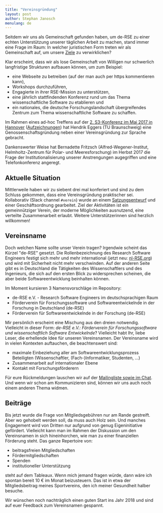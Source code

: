 ```yaml
---
title: "Vereinsgründung"
layout: post
author: Stephan Janosch
menulang: de
---
```


Seitdem wir uns als Gemeinschaft gefunden haben, um de-RSE zu einer echten Unterstützung unserer täglichen Arbeit zu machen, stand immer eine Frage im Raum: In welcher juristischen Form treten wir als Gemeinschaft auf, um unsere [Ziele](http://www.de-rse.org/de/aims.html) zu verwirklichen?

Klar erscheint, dass wir als lose Gemeinschaft von Willigen nur schwerlich langfristige Strukturen aufbauen können, um zum Beispiel:

* eine Webseite zu betreiben (auf der man auch per https kommentieren kann),
* Workshops durchzuführen,
* Engagierte in ihrer RSE-Mission zu unterstützen,
* eine jährlich stattfindenden Konferenz rund um das Thema wissenschaftliche Software zu etablieren und
* ein nationales, die deutsche Forschungslandschaft übergreifendes Zentrum zum Thema wissenschaftliche Software zu schaffen.

Im Rahmen eines ad-hoc Treffens auf der [2. S3-Konferenz im Mai 2017 in Hannover](https://events.tib.eu/nontextualinformation2017/) ([Aufzeichnungen](https://av.tib.eu/series/310/2nd+conference+on+non+textual+information+software+and+services+for+science+s3+may+10+11+2017+in+hannover)) hat Hendrik Eggers (TU Braunschweig) eine Genossenschaftsgründung neben einer Vereinsgründung zur Sprache gebracht.

Dankenswerter Weise hat Bernadette Fritzsch (Alfred-Wegener-Institut, Helmholtz-Zentrum für Polar- und Meeresforschung) im Herbst 2017 die Frage der Institutionalisierung unserer Anstrengungen augegriffen und eine Telefonkonferenz angeregt.

## Aktuelle Situation

Mittlerweile haben wir zu siebent drei mal konferiert und sind zu dem Schluss gekommen, dass eine Vereinsgründung praktischer sei. Kollaborativ (Slack channel `#verein`) wurde an einem [Satzungsentwurf](https://github.com/DE-RSE/satzung) und einer Geschäftsordnung gearbeitet. Ziel der Aktivitäten ist ein gemeinnütziger Verein, der moderne Möglichkeiten ausnutzend, eine verteilte Zusammenarbeit erlaubt. Weitere Unterstützerinnen sind herzlich willkommen!

## Vereinsname

Doch welchen Name sollte unser Verein tragen? Irgendwie scheint das Kürzel "de-RSE" gesetzt. Die Rollenbezeichnung des Research Software Engineers festigt sich mehr und mehr international (jetzt neu: [nl-RSE.org](http://nl-rse.org)) und wird mit Sicherheit nicht mehr verschwinden. Auf der anderen Seite gibt es in Deutschland die Tätigkeiten des Wissenschaftlers und des Ingenieurs, die sich auf den ersten Blick zu widersprechen scheinen, die aber beide Softwareentwicklung beinhalten können.

Im Moment kursieren 3 Namensvorschläge im Repository:

* de-RSE e.V. - Research Software Engineers im deutschsprachigen Raum
* Förderverein für Forschungssoftware und Softwareentwickelnde in der Forschung in Deutschland (de-RSE)
* Förderverein für Softwareentwickelnde in der Forschung (de-RSE)

Mir persönlich erscheint eine Mischung aus den dreien notwendig. Vielleicht in dieser Form: _de-RSE e.V.: Förderverein für Forschungssoftware und wissenschaftlich Software Entwickelnde_? Vielleicht habt Ihr, liebe Leser, die erhellende Idee für unseren Vereinsnamen. Der Vereinsname wird in vielen Kontexten auftauchen, die beachtenswert sind:

* maximale Einbeziehung aller am Softwareentwicklungsprozess Beteiligten (Wissenschaftler, (Fach-)Informatiker, Studenten, ...)
* Zusammenarbeit auf internationaler Ebene
* Kontakt mit Forschungsförderern

Für eure Rückmeldungen lauschen wir auf der [Mailingliste sowie im Chat](http://www.de-rse.org/de/join.html). Und wenn wir schon am Kommunizieren sind, können wir uns auch noch einem anderen Thema widmen.

## Beiträge

Bis jetzt wurde die Frage von Mitgliedsgebühren nur am Rande gestreift. Aber wo gehobelt werden soll, da muss auch Holz sein. Und manches Engagement wird von Dritten nur aufgrund von genug Eigeninitiative gefördert. Vielleicht kann man im Rahmen der Diskussion um den Vereinsnamen in sich hineinhorchen, wie man zu einer finanziellen Förderung steht. Das ganze Repertoire von:

* beitragsfreien Mitgliedschaften
* Fördermitgliedschaften
* Spenden
* institutioneller Unterstützung

steht auf dem Tableaux. Wenn mich jemand fragen würde, dann wäre ich spontan bereit 10 € im Monat beizusteuern. Das ist in etwa der Mitgliedsbeitrag meines Sportvereins, den ich meiner Gesundheit halber besuche.

Wir wünschen noch nachträglich einen guten Start ins Jahr 2018 und sind auf euer Feedback zum Vereinsnamen gespannt.
